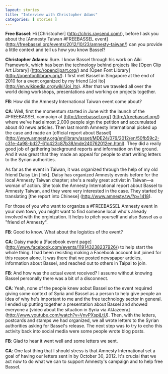 ```yaml
---
layout: stories
title: "Interview with Christopher Adams"
categories: [ stories ]
---
```


**Free Bassel**: Hi [Christopher] (http://chris.raysend.com/), before I ask you about the [Amnesty Taiwan #FREEBASSEL event] (http://freebassel.org/events/2012/10/23/amnesty-taiwan/) can you provide a little context and tell us how you know Bassel?

**Christopher Adams**: Sure. I know Bassel through his work on Aiki Framework, which has been the technology behind projects like [Open Clip Art Library] (http://openclipart.org/) and [Open Font Library] (http://openfontlibrary.org/). I first met Bassel in Singapore at the end of 2010 for a event organized by my friend [Joi Ito] (http://en.wikipedia.org/wiki/Joi_Ito). After that we traveled all over the world doing workshops, presentations and working on projects together. 

**FB**: How did the Amnesty International Taiwan event come about?

**CA**: Well, first the momentum started in June with the launch of the #FREEBASSEL campaign at [http://freebassel.org/] (http://freebassel.org/) where we've had almost 2,000 people sign the petition and accumulated about 40 news articles. Then last month Amnesty International picked up the case and made an [official report about Bassel] (http://www.amnesty.org/en/library/asset/MDE24/076/2012/en/50fb59c2-c31e-4a98-bd27-61c423c87b38/mde240762012en.html). They did a really good job of gathering background reports and information on the ground. And it was great that they made an appeal for people to start writing letters to the Syrian authorities. 

As far as the event in Taiwan, it was organized through the help of my old friend Daisy Lin [link]. Daisy has organized Amnesty events before for the local Amnesty Taiwan chapter; she's a really great activist in Taiwan—a woman of action. She took the Amnesty International report about Bassel to Amnesty Taiwan, and they were very interested in the case. They started by translating [the report into Chinese] (http://www.amnesty.tw/?p=1418).

For those of you who want to organize a #FREEBASSEL Amnesty event in your own town, you might want to find someone local who's already involved with the orginization. It helps to pitch yourself and also Bassel as a "friend of Amnesty". 

**FB**: Good to know. What about the logistics of the event?

**CA**: Daisy made a [Facebook event page] (http://www.facebook.com/events/119143238237926/) to help start the whole thing. I had been resisting making a Facebook account but joined for this reason alone. It was there that we posted newspaper articles, information about Bassel, and reached out to others in Taipai to join. 

**FB**: And how was the actual event received? I assume without knowing Bassel personally there was a bit of a disconnect.

**CA**: Yeah, none of the people knew aobut Bassel so the event required giving some context of Syria and Bassel as a person to help give people an idea of why he's important to me and the free technology sector in general. I ended up putting together a presentation about Bassel and showed everyone a [video about the situation in Syria via AlJazeera] (http://www.youtube.com/watch?v=VnvPXspjLtU). Then, with the letters, postcards and stamps we had organized, we all wrote letters to the Syrian authorities asking for Bassel's release. The next step was to try to echo this activity back into social media were some people wrote blog posts. 

**FB**: Glad to hear it went well and some letters we sent.

**CA**: One last thing that I should stress is that Amnesty International set a goal of having our letters sent in by October 30, 2012. It's
crucial that we act now to do what we can to support Amnesty's campaign and to help free Bassel.
